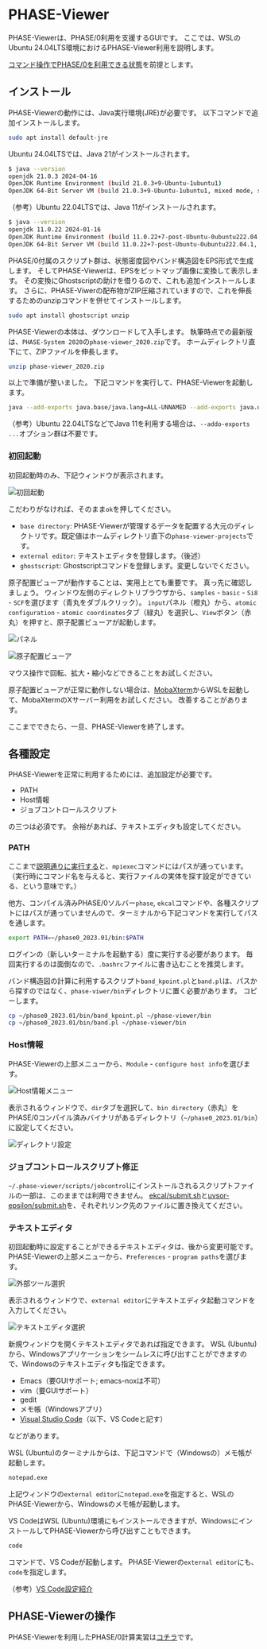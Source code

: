 # PHASE-Viewer

PHASE-Viewerは、PHASE/0利用を支援するGUIです。
ここでは、WSLのUbuntu 24.04LTS環境におけるPHASE-Viewer利用を説明します。

[コマンド操作でPHASE/0を利用できる状態](https://github.com/matelier/moku-moku/blob/master/installation/README.md)を前提とします。

## インストール

PHASE-Viewerの動作には、Java実行環境(JRE)が必要です。
以下コマンドで追加インストールします。

```sh
sudo apt install default-jre
```

Ubuntu 24.04LTSでは、Java 21がインストールされます。

```sh
$ java --version
openjdk 21.0.3 2024-04-16
OpenJDK Runtime Environment (build 21.0.3+9-Ubuntu-1ubuntu1)
OpenJDK 64-Bit Server VM (build 21.0.3+9-Ubuntu-1ubuntu1, mixed mode, sharing)
```

（参考）Ubuntu 22.04LTSでは、Java 11がインストールされます。

```sh
$ java --version
openjdk 11.0.22 2024-01-16
OpenJDK Runtime Environment (build 11.0.22+7-post-Ubuntu-0ubuntu222.04.1)
OpenJDK 64-Bit Server VM (build 11.0.22+7-post-Ubuntu-0ubuntu222.04.1, mixed mode, sharing)
```

PHASE/0付属のスクリプト群は、状態密度図やバンド構造図をEPS形式で生成します。
そしてPHASE-Viewerは、EPSをビットマップ画像に変換して表示します。
その変換にGhostscriptの助けを借りるので、これも追加インストールします。
さらに、PHASE-Viwerの配布物がZIP圧縮されていますので、これを伸長するためのunzipコマンドを併せてインストールします。

```sh
sudo apt install ghostscript unzip
```

PHASE-Viewerの本体は、ダウンロードして入手します。
執筆時点での最新版は、`PHASE-System 2020`の`phase-viewer_2020.zip`です。
ホームディレクトリ直下にて、ZIPファイルを伸長します。

```sh
unzip phase-viewer_2020.zip
```

以上で準備が整いました。
下記コマンドを実行して、PHASE-Viewerを起動します。

```sh
java --add-exports java.base/java.lang=ALL-UNNAMED --add-exports java.desktop/sun.awt=ALL-UNNAMED --add-exports java.desktop/sun.java2d=ALL-UNNAMED -jar ~/phase-viewer/bin/phase-viewer.jar
```

（参考）Ubuntu 22.04LTSなどでJava 11を利用する場合は、`--addo-exports ...`オプション群は不要です。

### 初回起動

初回起動時のみ、下記ウィンドウが表示されます。

![初回起動](./images/initconf.png)

こだわりがなければ、そのまま`ok`を押してください。

- `base directory`: PHASE-Viewerが管理するデータを配置する大元のディレクトリです。既定値はホームディレクトリ直下の`phase-viewer-projects`です。
- `external editor`: テキストエディタを登録します。（後述）
- `ghostscript`: Ghostscriptコマンドを登録します。変更しないでください。

原子配置ビューアが動作することは、実用上とても重要です。
真っ先に確認しましょう。
ウィンドウ左側のディレクトリブラウザから、`samples` - `basic` - `Si8` - `SCF`を選びます（青丸をダブルクリック）。
`input`パネル（橙丸）から、`atomic configuration` - `atomic coordinates`タブ（緑丸）を選択し、`View`ボタン（赤丸）を押すと、原子配置ビューアが起動します。

![パネル](./images/view.png)

![原子配置ビューア](./images/acv.png)

マウス操作で回転、拡大・縮小などできることをお試しください。

原子配置ビューアが正常に動作しない場合は、[MobaXterm](https://mobaxterm.mobatek.net/)からWSLを起動して、MobaXtermのXサーバー利用をお試しください。
改善することがあります。

ここまでできたら、一旦、PHASE-Viewerを終了します。

## 各種設定

PHASE-Viewerを正常に利用するためには、追加設定が必要です。

- PATH
- Host情報
- ジョブコントロールスクリプト

の三つは必須です。
余裕があれば、テキストエディタも設定してください。

### PATH

ここまで[説明通りに実行する](https://github.com/matelier/moku-moku/blob/master/installation/README.md)と、`mpiexec`コマンドにはパスが通っています。
（実行時にコマンド名を与えると、実行ファイルの実体を探す設定ができている、という意味です。）

他方、コンパイル済みPHASE/0ソルバー`phase`, `ekcal`コマンドや、各種スクリプトにはパスが通っていませんので、ターミナルから下記コマンドを実行してパスを通します。

```sh
export PATH=~/phase0_2023.01/bin:$PATH
```

ログインの（新しいターミナルを起動する）度に実行する必要があります。
毎回実行するのは面倒なので、`.bashrc`ファイルに書き込むことを推奨します。

バンド構造図の計算に利用するスクリプト`band_kpoint.pl`と`band.pl`は、パスから探すのではなく、`phase-viwer/bin`ディレクトリに置く必要があります。
コピーします。

```sh
cp ~/phase0_2023.01/bin/band_kpoint.pl ~/phase-viewer/bin
cp ~/phase0_2023.01/bin/band.pl ~/phase-viewer/bin
```

### Host情報

PHASE-Viewerの上部メニューから、`Module` - `configure host info`を選びます。

![Host情報メニュー](./images/confighost.png)

表示されるウィンドウで、`dir`タブを選択して、`bin directory`（赤丸）をPHASE/0コンパイル済みバイナリがあるディレクトリ（`~/phase0_2023.01/bin`）に設定してください。

![ディレクトリ設定](./images/bin2023r.png)

### ジョブコントロールスクリプト修正

`~/.phase-viewer/scripts/jobcontrol`にインストールされるスクリプトファイルの一部は、このままでは利用できません。
[ekcal/submit.sh](./pvscripts/ekcal/submit.sh)と[uvsor-epsilon/submit.sh](./pvscripts/epsmain/submit.sh)を、それぞれリンク先のファイルに置き換えてください。

### テキストエディタ

初回起動時に設定することができるテキストエディタは、後から変更可能です。
PHASE-Viewerの上部メニューから、`Preferences` - `program paths`を選びます。

![外部ツール選択](./images/progpath.png)

表示されるウィンドウで、`external editor`にテキストエディタ起動コマンドを入力してください。

![テキストエディタ選択](./images/externalprog.png)

新規ウィンドウを開くテキストエディタであれば指定できます。
WSL (Ubuntu)から、Windowsアプリケーションをシームレスに呼び出すことができますので、Windowsのテキストエディタも指定できます。

- Emacs（要GUIサポート; emacs-noxは不可）
- vim（要GUIサポート）
- gedit
- メモ帳（Windowsアプリ）
- [Visual Studio Code](https://code.visualstudio.com/)（以下、VS Codeと記す）

などがあります。

WSL (Ubuntu)のターミナルからは、下記コマンドで（Windowsの）メモ帳が起動します。

```sh
notepad.exe
```

上記ウィンドウの`external editor`に`notepad.exe`を指定すると、WSLのPHASE-Viewerから、Windowsのメモ帳が起動します。

VS CodeはWSL (Ubuntu)環境にもインストールできますが、WindowsにインストールしてPHASE-Viewerから呼び出すこともできます。

```sh
code
```

コマンドで、VS Codeが起動します。
PHASE-Viewerの`external editor`にも、`code`を指定します。

（参考）[VS Code設定紹介](https://www.docswell.com/s/matelier/ZQ8VWJ-2024-04-18-105738/6)

## PHASE-Viewerの操作

PHASE-Viewerを利用したPHASE/0計算実習は[コチラ](../practice_phaseViewer/README.md)です。
